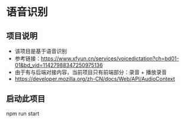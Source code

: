 # 语音识别

## 项目说明
- 该项目是基于语音识别
- 参考链接：https://www.xfyun.cn/services/voicedictation?ch=bd01-01&bd_vid=11427988347250975136
- 由于有与后端对接内容，当前项目只有前端部分：录音 + 播放录音
- https://developer.mozilla.org/zh-CN/docs/Web/API/AudioContext

## 启动此项目
npm run start

